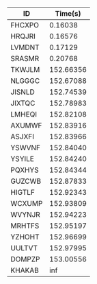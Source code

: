|ID|Time(s)|
|-|-|
|FHCXPO|0.16038|
|HRQJRI|0.16576|
|LVMDNT|0.17129|
|SRASMR|0.20768|
|TKWJLM|152.66356|
|NLGGGC|152.67088|
|JISNLD|152.74539|
|JIXTQC|152.78983|
|LMHEQI|152.82108|
|AXUMWF|152.83916|
|ASJXFI|152.83966|
|YSWVNF|152.84040|
|YSYILE|152.84240|
|PQXHYS|152.84344|
|GUZCWB|152.87833|
|HIGTLF|152.92343|
|WCXUMP|152.93809|
|WVYNJR|152.94223|
|MRHTFS|152.95197|
|YZHOHT|152.96699|
|UULTVT|152.97995|
|DOMPZP|153.00556|
|KHAKAB|inf|
